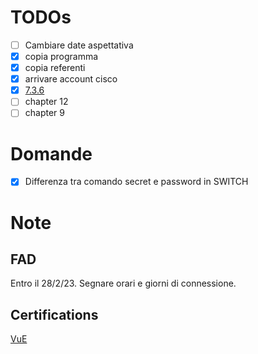 # TODOs

- [ ] Cambiare date aspettativa
- [x] copia programma
- [x] copia referenti
- [x] arrivare account cisco
- [x] [7.3.6](https://contenthub.netacad.com/itn/7.3.6)
- [ ] chapter 12
- [ ] chapter 9

# Domande

- [x] Differenza tra comando secret e password in SWITCH

# Note

## FAD

Entro il 28/2/23. Segnare orari e giorni di connessione.

## Certifications

[VuE](https://www.vueacademy.ca/)